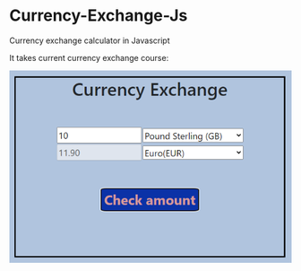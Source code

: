 # Currency-Exchange-Js

Currency exchange calculator in Javascript

It takes current currency exchange course:

![Optional Text](https://github.com/Kari-The-Unicorn/Currency-Exchange-Js/blob/master/images/screen1.PNG)
